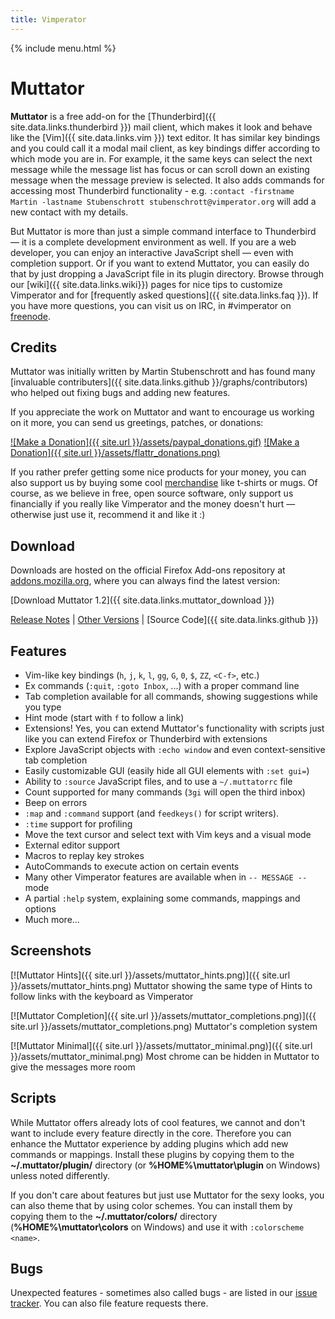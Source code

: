 ```yaml
---
title: Vimperator
---
```


{% include menu.html %}

# Muttator

**Muttator** is a free add-on for the
[Thunderbird]({{ site.data.links.thunderbird }}) mail client,
which makes it look and behave like the [Vim]({{ site.data.links.vim }})
text editor.
It has similar key bindings and you could call it a modal mail client,
as key bindings differ according to which mode you are in.
For example, it the same keys can select the next message while the message
list has focus or can scroll down an existing message when the message preview
is selected.
It also adds commands for accessing most Thunderbird functionality - e.g.
`:contact -firstname Martin -lastname Stubenschrott stubenschrott@vimperator.org`
will add a new contact with my details. 

But Muttator is more than just a simple command interface to Thunderbird —
it is a complete development environment as well.
If you are a web developer, you can enjoy an interactive JavaScript shell —
even with completion support.
Or if you want to extend Muttator,
you can easily do that by just dropping a JavaScript file in its plugin
directory. Browse through our [wiki]({{ site.data.links.wiki}}) pages for nice
tips to customize Vimperator and for
[frequently asked questions]({{ site.data.links.faq }}).
If you have more questions, you can visit us on IRC,
in #vimperator on [freenode](http://www.freenode.net/).

## Credits

Muttator was initially written by Martin Stubenschrott and has found many
[invaluable contributers]({{ site.data.links.github }}/graphs/contributors)
who helped out fixing bugs and adding new features. 

If you appreciate the work on Muttator and want to encourage us working on it
more, you can send us greetings, patches, or donations:

[![Make a Donation]({{ site.url }}/assets/paypal_donations.gif)](https://www.paypal.com/cgi-bin/webscr?cmd=_s-xclick&hosted_button_id=8323006)
[![Make a Donation]({{ site.url }}/assets/flattr_donations.png)](http://flattr.com/thing/146785/Vimperator)

If you rather prefer getting some nice products for your money,
you can also support us by buying some cool
[merchandise](http://www.zazzle.com/maxauthority*) like t-shirts or mugs.
Of course, as we believe in free, open source software,
only support us financially if you really like Vimperator and the money doesn't
hurt — otherwise just use it, recommend it and like it :) 

## Download

Downloads are hosted on the official Firefox Add-ons repository at
[addons.mozilla.org](httpis://addons.mozilla.org/),
where you can always find the latest version:

[Download Muttator 1.2]({{ site.data.links.muttator_download }})

[Release Notes](https://raw.githubusercontent.com/vimperator/vimperator-labs/master/muttator/NEWS) |
[Other Versions](https://addons.mozilla.org/en-US/thunderbird/addon/muttator/versions/) |
[Source Code]({{ site.data.links.github }})

## Features

- Vim-like key bindings (`h`, `j`, `k`, `l`, `gg`, `G`, `0`, `$`, `ZZ`, `<C-f>`, etc.)
- Ex commands (`:quit`, `:goto Inbox`, ...) with a proper command line
- Tab completion available for all commands, showing suggestions while you type
- Hint mode (start with `f` to follow a link)
- Extensions! Yes, you can extend Muttator's functionality with scripts just like you can extend Firefox or Thunderbird with extensions
- Explore JavaScript objects with `:echo window` and even context-sensitive tab completion
- Easily customizable GUI (easily hide all GUI elements with `:set gui=`)
- Ability to `:source` JavaScript files, and to use a `~/.muttatorrc` file
- Count supported for many commands (`3gi` will open the third inbox)
- Beep on errors
- `:map` and `:command` support (and `feedkeys()` for script writers).
- `:time` support for profiling
- Move the text cursor and select text with Vim keys and a visual mode
- External editor support
- Macros to replay key strokes
- AutoCommands to execute action on certain events
- Many other Vimperator features are available when in `-- MESSAGE --` mode
- A partial `:help` system, explaining some commands, mappings and options
- Much more...

## Screenshots

[![Muttator Hints]({{ site.url }}/assets/muttator_hints.png)]({{ site.url }}/assets/muttator_hints.png)
Muttator showing the same type of Hints to follow links with the keyboard as Vimperator

[![Muttator Completion]({{ site.url }}/assets/muttator_completions.png)]({{ site.url }}/assets/muttator_completions.png)
Muttator's completion system

[![Muttator Minimal]({{ site.url }}/assets/muttator_minimal.png)]({{ site.url }}/assets/muttator_minimal.png)
Most chrome can be hidden in Muttator to give the messages more room

## Scripts

While Muttator offers already lots of cool features,
we cannot and don't want to include every feature directly in the core.
Therefore you can enhance the Muttator experience by adding plugins which add
new commands or mappings.
Install these plugins by copying them to the **~/.muttator/plugin/** directory
(or **%HOME%\muttator\plugin** on Windows) unless noted differently.

If you don't care about features but just use Muttator for the sexy looks,
you can also theme that by using color schemes.
You can install them by copying them to the **~/.muttator/colors/** directory
(**%HOME%\muttator\colors** on Windows) and use it with `:colorscheme <name>`.

## Bugs

Unexpected features - sometimes also called bugs - are listed in our
[issue tracker](https://github.com/vimperator/vimperator-labs/issues).
You can also file feature requests there.
